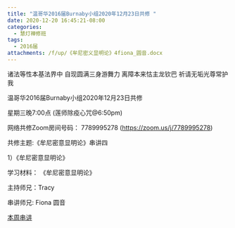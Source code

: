 ```yaml
---
title: "温哥华2016届Burnaby小组2020年12月23日共修 "
date: 2020-12-20 16:45:21-08:00
categories:
  - 慧灯禅修班
tags:
  - 2016届
attachments: /f/up/《牟尼密义显明论》4fiona_圆音.docx
---
```

诸法等性本基法界中 自现圆满三身游舞力 离障本来怙主龙钦巴 祈请无垢光尊常护我

温哥华2016届Burnaby小组2020年12月23日共修 

星期三晚7:00点 (莲师除疫心咒@6:50pm)

网络共修Zoom房间号码： 7789995278 (<https://zoom.us/j/7789995278>)

共修主题:《牟尼密意显明论》串讲四
 

1）《牟尼密意显明论》


学习材料：
《牟尼密意显明论》



主持师兄：Tracy

串讲师兄: Fiona 圆音

[本周串讲](http://huidengchanxiu.net/hdv/f/up/《牟尼密义显明论》4fiona_圆音.docx)